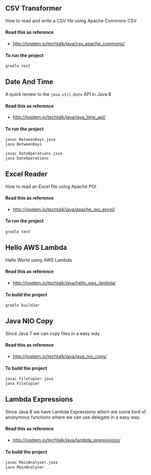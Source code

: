CSV Transformer
----------------------------

How to read and write a CSV file using Apache Commons CSV 

#### Read this as reference

* http://josdem.io/techtalk/java/csv_apache_commons/

#### To run the project

```bash
gradle test
```

Date And Time
-----------------------------

A quick review to the `java.util.Date` API in Java 8


#### Read this as reference

* http://josdem.io/techtalk/java/java_time_api/

#### To run the project

```bash
javac BetweenDays.java
java BetweenDays

javac DateOperations.java
java DateOperations
```

Excel Reader
-----------------------------------------------

How to read an Excel file using Apache POI

#### Read this as reference

* http://josdem.io/techtalk/java/apache_poi_excel/

#### To run the project

```bash
gradle test
```

Hello AWS Lambda
--------------------------------------------

Hello World using AWS Lambda

#### Read this as reference

* http://josdem.io/techtalk/java/hello_aws_lambda/

#### To build the project

```bash
gradle buildJar
```

Java NIO Copy
--------------------------------------------

Since Java 7 we can copy files in a easy way

#### Read this as reference

* http://josdem.io/techtalk/java/java_nio_copy/

#### To build the project

```bash
javac FileCopier.java
java FileCopier
```

Lambda Expressions
--------------------------------------------

Since Java 8 we have Lambda Expressions which are some kind of anonymous functions where we can use delegate in a easy way.

#### Read this as reference

* http://josdem.io/techtalk/java/lambda_expressions/

#### To build the project

```bash
javac MainAnalyzer.java
java MainAnalyzer
```